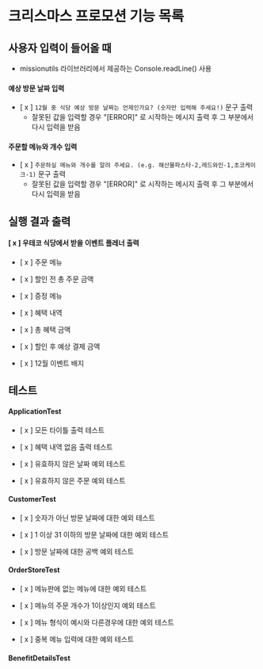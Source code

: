 # 크리스마스 프로모션 기능 목록

## 사용자 입력이 들어올 때

- missionutils 라이브러리에서 제공하는 Console.readLine() 사용

#### 예상 방문 날짜 입력

- [ x ] `12월 중 식당 예상 방문 날짜는 언제인가요? (숫자만 입력해 주세요!)` 문구 출력
    - 잘못된 값을 입력할 경우 "[ERROR]" 로 시작하는 메시지 출력 후 그 부분에서 다시 입력을 받음

#### 주문할 메뉴와 개수 입력

- [ x ] `주문하실 메뉴와 개수를 알려 주세요. (e.g. 해산물파스타-2,레드와인-1,초코케이크-1)` 문구 출력
    - 잘못된 값을 입력할 경우 "[ERROR]" 로 시작하는 메시지 출력 후 그 부분에서 다시 입력을 받음

## 실행 결과 출력

#### [ x ] 우테코 식당에서 받을 이벤트 플레너 출력

- [ x ] 주문 메뉴


- [ x ] 할인 전 총 주문 금액


- [ x ] 증정 메뉴


- [ x ] 혜택 내역


- [ x ] 총 혜택 금액


- [ x ] 할인 후 예상 결제 금액


- [ x ] 12월 이벤트 배지

## 테스트

#### ApplicationTest

- [ x ] 모든 타이틀 출력 테스트


- [ x ] 혜택 내역 없음 출력 테스트


- [ x ] 유효하지 않은 날짜 예외 테스트


- [ x ] 유효하지 않은 주문 예외 테스트

#### CustomerTest

- [ x ] 숫자가 아닌 방문 날짜에 대한 예외 테스트


- [ x ] 1 이상 31 이하의 방문 날짜에 대한 예외 테스트


- [ x ] 방문 날짜에 대한 공백 예외 테스트

#### OrderStoreTest

- [ x ] 메뉴판에 없는 메뉴에 대한 예외 테스트


- [ x ] 메뉴의 주문 개수가 1이상인지 예외 테스트


- [ x ] 메뉴 형식이 예시와 다른경우에 대한 예외 테스트


- [ x ] 중복 메뉴 입력에 대한 예외 테스트

#### BenefitDetailsTest

